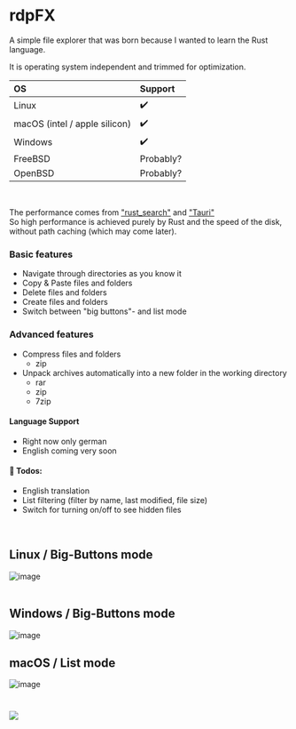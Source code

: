 # rdpFX
A simple file explorer that was born because I wanted to learn the Rust language.

It is operating system independent and trimmed for optimization.

| OS                              |  Support  |
|:--------------------------------|:----------|
| Linux                           | ✔️        |
| macOS (intel / apple silicon)   | ✔️        |
| Windows                         | ✔️        |
| FreeBSD                         | Probably? |
| OpenBSD                         | Probably? |
<br>

The performance comes from ["rust_search"](https://crates.io/crates/rust_search) and ["Tauri"](https://tauri.app/)
<br>So high performance is achieved purely by Rust and the speed of the disk, without path caching (which may come later).

### Basic features
- Navigate through directories as you know it
- Copy & Paste files and folders
- Delete files and folders
- Create files and folders
- Switch between "big buttons"- and list mode

### Advanced features
- Compress files and folders
  - zip
- Unpack archives automatically into a new folder in the working directory
  - rar
  - zip
  - 7zip

#### Language Support
- Right now only german
- English coming very soon

#### 📝 Todos:
- English translation
- List filtering (filter by name, last modified, file size)
- Switch for turning on/off to see hidden files
<br>

## Linux / Big-Buttons mode
![image](https://github.com/RickyDane/rdpFX/assets/82893522/08c37079-ebc3-427a-b984-ca8c4db8bdf6)
<br><br>
## Windows / Big-Buttons mode
![image](https://github.com/RickyDane/rdpFX/assets/82893522/5ec44fe3-d977-4ecc-bfde-7740382cfeb5)
## macOS / List mode
![image](https://github.com/RickyDane/rdpFX/assets/82893522/743ff133-dda6-4f96-9864-9b8be006103e)



#
<a href="https://www.buymeacoffee.com/rdpsoft"><img src="https://img.buymeacoffee.com/button-api/?text=Buy me a coffee&emoji=&slug=rdpsoft&button_colour=BD5FFF&font_colour=ffffff&font_family=Poppins&outline_colour=000000&coffee_colour=FFDD00" /></a>
